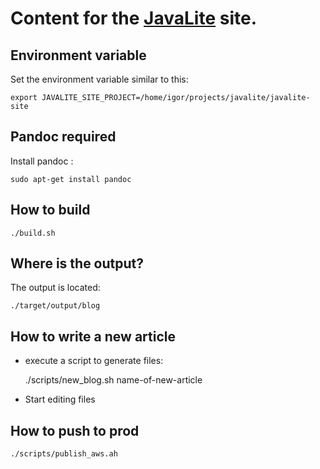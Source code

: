 # Content for the [JavaLite](http://javalite.io) site.


## Environment variable

Set the environment variable similar to this:
 
    export JAVALITE_SITE_PROJECT=/home/igor/projects/javalite/javalite-site

## Pandoc required

Install pandoc :

~~~~
sudo apt-get install pandoc
~~~~

## How to build 

~~~~
./build.sh
~~~~

## Where is the output? 

The output is located: 

    ./target/output/blog
    
## How to write a new article

* execute a script to generate files:

     ./scripts/new_blog.sh name-of-new-article

* Start editing files


## How to push to prod

    ./scripts/publish_aws.ah
    

 
    
    